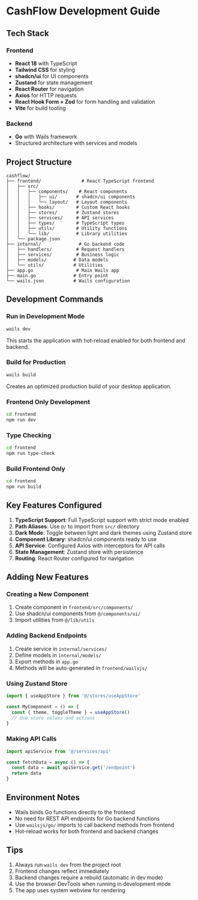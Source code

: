 # CashFlow Development Guide

## Tech Stack

### Frontend
- **React 18** with TypeScript
- **Tailwind CSS** for styling
- **shadcn/ui** for UI components
- **Zustand** for state management
- **React Router** for navigation
- **Axios** for HTTP requests
- **React Hook Form + Zod** for form handling and validation
- **Vite** for build tooling

### Backend
- **Go** with Wails framework
- Structured architecture with services and models

## Project Structure

```
cashflow/
├── frontend/               # React TypeScript frontend
│   ├── src/
│   │   ├── components/    # React components
│   │   │   ├── ui/       # shadcn/ui components
│   │   │   └── layout/   # Layout components
│   │   ├── hooks/        # Custom React hooks
│   │   ├── stores/       # Zustand stores
│   │   ├── services/     # API services
│   │   ├── types/        # TypeScript types
│   │   ├── utils/        # Utility functions
│   │   └── lib/          # Library utilities
│   └── package.json
├── internal/              # Go backend code
│   ├── handlers/         # Request handlers
│   ├── services/         # Business logic
│   ├── models/          # Data models
│   └── utils/           # Utilities
├── app.go                # Main Wails app
├── main.go              # Entry point
└── wails.json           # Wails configuration
```

## Development Commands

### Run in Development Mode
```bash
wails dev
```
This starts the application with hot-reload enabled for both frontend and backend.

### Build for Production
```bash
wails build
```
Creates an optimized production build of your desktop application.

### Frontend Only Development
```bash
cd frontend
npm run dev
```

### Type Checking
```bash
cd frontend
npm run type-check
```

### Build Frontend Only
```bash
cd frontend
npm run build
```

## Key Features Configured

1. **TypeScript Support**: Full TypeScript support with strict mode enabled
2. **Path Aliases**: Use `@/` to import from `src/` directory
3. **Dark Mode**: Toggle between light and dark themes using Zustand store
4. **Component Library**: shadcn/ui components ready to use
5. **API Service**: Configured Axios with interceptors for API calls
6. **State Management**: Zustand store with persistence
7. **Routing**: React Router configured for navigation

## Adding New Features

### Creating a New Component
1. Create component in `frontend/src/components/`
2. Use shadcn/ui components from `@/components/ui/`
3. Import utilities from `@/lib/utils`

### Adding Backend Endpoints
1. Create service in `internal/services/`
2. Define models in `internal/models/`
3. Export methods in `app.go`
4. Methods will be auto-generated in `frontend/wailsjs/`

### Using Zustand Store
```typescript
import { useAppStore } from '@/stores/useAppStore'

const MyComponent = () => {
  const { theme, toggleTheme } = useAppStore()
  // Use store values and actions
}
```

### Making API Calls
```typescript
import apiService from '@/services/api'

const fetchData = async () => {
  const data = await apiService.get('/endpoint')
  return data
}
```

## Environment Notes

- Wails binds Go functions directly to the frontend
- No need for REST API endpoints for Go backend functions
- Use `wailsjs/go/` imports to call backend methods from frontend
- Hot-reload works for both frontend and backend changes

## Tips

1. Always run `wails dev` from the project root
2. Frontend changes reflect immediately
3. Backend changes require a rebuild (automatic in dev mode)
4. Use the browser DevTools when running in development mode
5. The app uses system webview for rendering